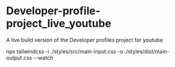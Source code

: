 # Developer-profile-project_live_youtube

A live build version of the Developer profiles project for youtube

npx tailwindcss -i ./styles/src/main-input.css -o ./styles/dist/main-output.css --watch
